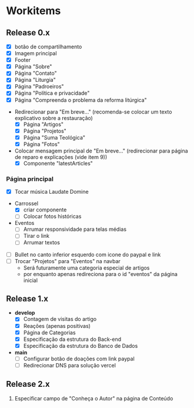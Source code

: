 # Workitems

## Release 0.x
- [x] botão de compartilhamento
- [x] Imagem principal
- [x] Footer
- [x] Página "Sobre"
- [x] Página "Contato"
- [x] Página "Liturgia"
- [x] Página "Padroeiros"
- [x] Página "Política e privacidade"
- [x] Página "Compreenda o problema da reforma litúrgica"
- Redirecionar para "Em breve..." (recomenda-se colocar um texto explicativo sobre a restauração)
  - [x] Página "Artigos"
  - [x] Página "Projetos"
  - [x] Página "Suma Teológica"
  - [x] Página "Fotos"
- Colocar mensagem principal de "Em breve..." (redirecionar para página de reparo e explicações (vide item 9))
  - [x] Componente "latestArticles"

### Página principal
- [x] Tocar música Laudate Domine
- Carrossel
  - [x] criar componente
  - [ ] Colocar fotos históricas
- Eventos
  - [ ] Arrumar responsividade para telas médias
  - [ ] Tirar o link
  - [ ] Arrumar textos
- [ ] Bullet no canto inferior esquerdo com icone do paypal e link
- [ ] Trocar "Projetos" para "Eventos" na navbar
  - Será futuramente uma categoria especial de artigos
  - por enquanto apenas redireciona para o id "eventos" da página inicial

## Release 1.x
- **develop**
  - [x] Contagem de visitas do artigo
  - [x] Reações (apenas positivas)
  - [x] Página de Categorias
  - [x] Especificação da estrutura do Back-end
  - [x] Especificação da estrutura do Banco de Dados
- **main**
  - [ ] Configurar botão de doações com link paypal
  - [ ] Redirecionar DNS para solução vercel

## Release 2.x
1. Especificar campo de "Conheça o Autor" na página de Conteúdo
